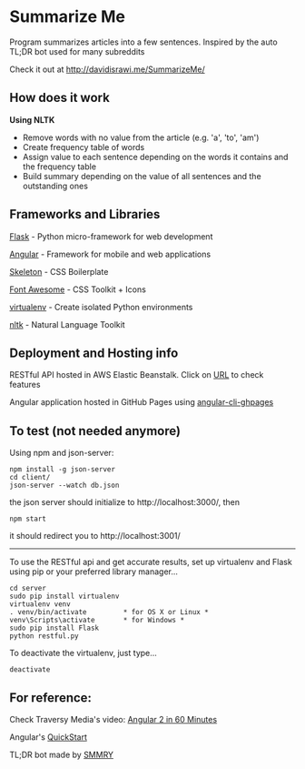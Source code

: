 # Summarize Me
Program summarizes articles into a few sentences. Inspired by the auto TL;DR bot used for many subreddits

Check it out at http://davidisrawi.me/SummarizeMe/

## How does it work
**Using NLTK**
- Remove words with no value from the article (e.g. 'a', 'to', 'am')
- Create frequency table of words
- Assign value to each sentence depending on the words it contains and the frequency table
- Build summary depending on the value of all sentences and the outstanding ones

## Frameworks and Libraries

[Flask](http://flask.pocoo.org/) - Python micro-framework for web development

[Angular](https://angular.io/) - Framework for mobile and web applications

[Skeleton](http://getskeleton.com/) - CSS Boilerplate

[Font Awesome](http://fontawesome.io/) - CSS Toolkit + Icons

[virtualenv](https://virtualenv.pypa.io/en/stable/) - Create isolated Python environments

[nltk](http://www.nltk.org/) - Natural Language Toolkit

## Deployment and Hosting info

RESTful API hosted in AWS Elastic Beanstalk. Click on [URL](http://summarizeme.nrfkys4df7.us-east-1.elasticbeanstalk.com) to check features

Angular application hosted in GitHub Pages using [angular-cli-ghpages](https://github.com/angular-buch/angular-cli-ghpages)

## To test (not needed anymore)

Using npm and json-server:
```
npm install -g json-server
cd client/
json-server --watch db.json
```
the json server should initialize to http://localhost:3000/, then
```
npm start
```
it should redirect you to http://localhost:3001/

______

To use the RESTful api and get accurate results, set up virtualenv and Flask using pip or your preferred library manager...
```
cd server
sudo pip install virtualenv
virtualenv venv
. venv/bin/activate         * for OS X or Linux *
venv\Scripts\activate       * for Windows *
sudo pip install Flask
python restful.py
```
To deactivate the virtualenv, just type...
```
deactivate
```

## For reference:

Check Traversy Media's video: [Angular 2 in 60 Minutes](https://www.youtube.com/watch?v=-zW1zHqsdyc)

Angular's [QuickStart](https://github.com/angular/quickstart)

TL;DR bot made by [SMMRY](http://smmry.com/)

